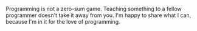 Programming is not a zero-sum game. 
Teaching something to a fellow programmer doesn't take it away from you. 
I'm happy to share what I can, because I'm in it for the love of programming.
